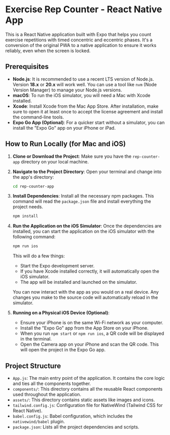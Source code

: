 # Exercise Rep Counter - React Native App

This is a React Native application built with Expo that helps you count exercise repetitions with timed concentric and eccentric phases. It's a conversion of the original PWA to a native application to ensure it works reliably, even when the screen is locked.

## Prerequisites

- **Node.js**: It is recommended to use a recent LTS version of Node.js. Version **18.x** or **20.x** will work well. You can use a tool like `nvm` (Node Version Manager) to manage your Node.js versions.
- **macOS**: To run the iOS simulator, you will need a Mac with Xcode installed.
- **Xcode**: Install Xcode from the Mac App Store. After installation, make sure to open it at least once to accept the license agreement and install the command-line tools.
- **Expo Go App (Optional)**: For a quicker start without a simulator, you can install the "Expo Go" app on your iPhone or iPad.

## How to Run Locally (for Mac and iOS)

1.  **Clone or Download the Project**:
    Make sure you have the `rep-counter-app` directory on your local machine.

2.  **Navigate to the Project Directory**:
    Open your terminal and change into the app's directory:
    ```bash
    cd rep-counter-app
    ```

3.  **Install Dependencies**:
    Install all the necessary npm packages. This command will read the `package.json` file and install everything the project needs.
    ```bash
    npm install
    ```

4.  **Run the Application on the iOS Simulator**:
    Once the dependencies are installed, you can start the application on the iOS simulator with the following command:
    ```bash
    npm run ios
    ```
    This will do a few things:
    -   Start the Expo development server.
    -   If you have Xcode installed correctly, it will automatically open the iOS simulator.
    -   The app will be installed and launched on the simulator.

    You can now interact with the app as you would on a real device. Any changes you make to the source code will automatically reload in the simulator.

5.  **Running on a Physical iOS Device (Optional)**:
    -   Ensure your iPhone is on the same Wi-Fi network as your computer.
    -   Install the "Expo Go" app from the App Store on your iPhone.
    -   When you run `npm start` or `npm run ios`, a QR code will be displayed in the terminal.
    -   Open the Camera app on your iPhone and scan the QR code. This will open the project in the Expo Go app.

## Project Structure

-   `App.js`: The main entry point of the application. It contains the core logic and ties all the components together.
-   `components/`: This directory contains all the reusable React components used throughout the application.
-   `assets/`: This directory contains static assets like images and icons.
-   `tailwind.config.js`: Configuration file for NativeWind (Tailwind CSS for React Native).
-   `babel.config.js`: Babel configuration, which includes the `nativewind/babel` plugin.
-   `package.json`: Lists all the project dependencies and scripts.